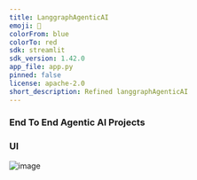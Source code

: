 ```yaml
---
title: LanggraphAgenticAI
emoji: 🐨
colorFrom: blue
colorTo: red
sdk: streamlit
sdk_version: 1.42.0
app_file: app.py
pinned: false
license: apache-2.0
short_description: Refined langgraphAgenticAI
---
```


### End To End Agentic AI Projects


### UI
![image](https://github.com/user-attachments/assets/428ed616-c792-467e-a954-24510f8344dd)
